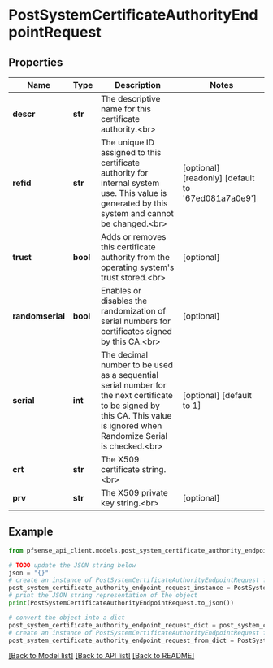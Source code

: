 # PostSystemCertificateAuthorityEndpointRequest


## Properties

Name | Type | Description | Notes
------------ | ------------- | ------------- | -------------
**descr** | **str** | The descriptive name for this certificate authority.&lt;br&gt; | 
**refid** | **str** | The unique ID assigned to this certificate authority for internal system use. This value is generated by this system and cannot be changed.&lt;br&gt; | [optional] [readonly] [default to '67ed081a7a0e9']
**trust** | **bool** | Adds or removes this certificate authority from the operating system&#39;s trust stored.&lt;br&gt; | [optional] 
**randomserial** | **bool** | Enables or disables the randomization of serial numbers for certificates signed by this CA.&lt;br&gt; | [optional] 
**serial** | **int** | The decimal number to be used as a sequential serial number for the next certificate to be signed by this CA. This value is ignored when Randomize Serial is checked.&lt;br&gt; | [optional] [default to 1]
**crt** | **str** | The X509 certificate string.&lt;br&gt; | 
**prv** | **str** | The X509 private key string.&lt;br&gt; | [optional] 

## Example

```python
from pfsense_api_client.models.post_system_certificate_authority_endpoint_request import PostSystemCertificateAuthorityEndpointRequest

# TODO update the JSON string below
json = "{}"
# create an instance of PostSystemCertificateAuthorityEndpointRequest from a JSON string
post_system_certificate_authority_endpoint_request_instance = PostSystemCertificateAuthorityEndpointRequest.from_json(json)
# print the JSON string representation of the object
print(PostSystemCertificateAuthorityEndpointRequest.to_json())

# convert the object into a dict
post_system_certificate_authority_endpoint_request_dict = post_system_certificate_authority_endpoint_request_instance.to_dict()
# create an instance of PostSystemCertificateAuthorityEndpointRequest from a dict
post_system_certificate_authority_endpoint_request_from_dict = PostSystemCertificateAuthorityEndpointRequest.from_dict(post_system_certificate_authority_endpoint_request_dict)
```
[[Back to Model list]](../README.md#documentation-for-models) [[Back to API list]](../README.md#documentation-for-api-endpoints) [[Back to README]](../README.md)


